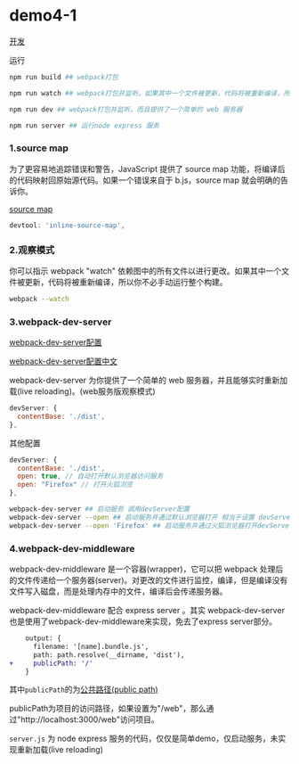 # demo4-1

[开发](https://www.webpackjs.com/guides/development/)


运行
``` bash
npm run build ## webpack打包

npm run watch ## webpack打包并监听。如果其中一个文件被更新，代码将被重新编译，所以你不必手动运行整个构建。但是还是打开静态文件

npm run dev ## webpack打包并监听。而且提供了一个简单的 web 服务器

npm run server ## 运行node express 服务
```

### 1.source map

为了更容易地追踪错误和警告，JavaScript 提供了 source map 功能，将编译后的代码映射回原始源代码。如果一个错误来自于 b.js，source map 就会明确的告诉你。

[source map ](https://blog.teamtreehouse.com/introduction-source-maps)

``` javascript
devtool: 'inline-source-map',
```

### 2.观察模式

你可以指示 webpack "watch" 依赖图中的所有文件以进行更改。如果其中一个文件被更新，代码将被重新编译，所以你不必手动运行整个构建。

``` bash
webpack --watch
```

### 3.webpack-dev-server

[webpack-dev-server配置](https://webpack.js.org/configuration/dev-server/#devserver)

[webpack-dev-server配置中文](https://www.webpackjs.com/configuration/dev-server/)

webpack-dev-server 为你提供了一个简单的 web 服务器，并且能够实时重新加载(live reloading)。(web服务版观察模式)

``` javascript
devServer: {
  contentBase: './dist',
},
```

其他配置

``` javascript
devServer: {
  contentBase: './dist',
  open: true, // 自动打开默认浏览器访问服务
  open: "Firefox" // 打开火狐浏览
},
```

``` bash
webpack-dev-server ## 启动服务 调用devServer配置
webpack-dev-server --open ## 启动服务并通过默认浏览器打开 相当于设置 devServer.open:true
webpack-dev-server --open 'Firefox' ## 启动服务并通过火狐浏览器打开devServer.open:"Firefox"
```

### 4.webpack-dev-middleware

webpack-dev-middleware 是一个容器(wrapper)，它可以把 webpack 处理后的文件传递给一个服务器(server)。对更改的文件进行监控，编译，但是编译没有文件写入磁盘，而是处理内存中的文件，编译后会传递服务器。

webpack-dev-middleware 配合 express server 。其实 webpack-dev-server 也是使用了webpack-dev-middleware来实现，免去了express server部分。

``` diff
    output: {
      filename: '[name].bundle.js',
      path: path.resolve(__dirname, 'dist'),
+     publicPath: '/'
    }
```

其中`publicPath`的为[公共路径(public path)](https://www.webpackjs.com/guides/public-path/)

publicPath为项目的访问路径，如果设置为"/web"，那么通过"http://localhost:3000/web"访问项目。

`server.js` 为 node express 服务的代码，仅仅是简单demo，仅启动服务，未实现重新加载(live reloading)